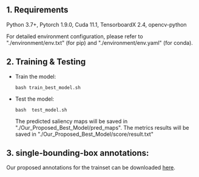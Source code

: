 ## 1. Requirements

Python 3.7+, Pytorch 1.9.0, Cuda 11.1, TensorboardX 2.4, opencv-python

For detailed environment configuration, please refer to "./environment/env.txt" (for pip) and  "./environment/env.yaml" (for conda).


## 2. Training & Testing

- Train the model:

    `bash train_best_model.sh `

- Test the model:

    `bash  test_model.sh`
    
    The predicted saliency maps will be saved in "./Our_Proposed_Best_Model/pred_maps".
    The metrics results will be saved in "./Our_Proposed_Best_Model/score/result.txt"


## 3. single-bounding-box annotations:
Our proposed annotations for the trainset can be downloaded [here](https://drive.google.com/file/d/1qWFoc8zTbomdXPTl2KX9ablXXFOciD1W/view?usp=sharing).
